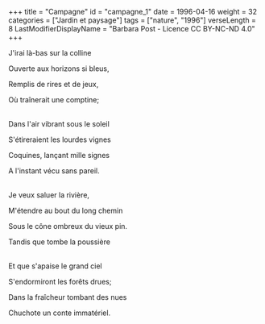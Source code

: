 +++
title = "Campagne"
id = "campagne_1"
date = 1996-04-16
weight = 32
categories = ["Jardin et paysage"]
tags = ["nature", "1996"]
verseLength = 8
LastModifierDisplayName = "Barbara Post - Licence CC BY-NC-ND 4.0"
+++

J'irai là-bas sur la colline

Ouverte aux horizons si bleus,

Remplis de rires et de jeux,

Où traînerait une comptine;

 \
Dans l'air vibrant sous le soleil

S'étireraient les lourdes vignes

Coquines, lançant mille signes

A l'instant vécu sans pareil.

 \
Je veux saluer la rivière,

M'étendre au bout du long chemin

Sous le cône ombreux du vieux pin.

Tandis que tombe la poussière

 \
Et que s'apaise le grand ciel

S'endormiront les forêts drues;

Dans la fraîcheur tombant des nues

Chuchote un conte immatériel.
